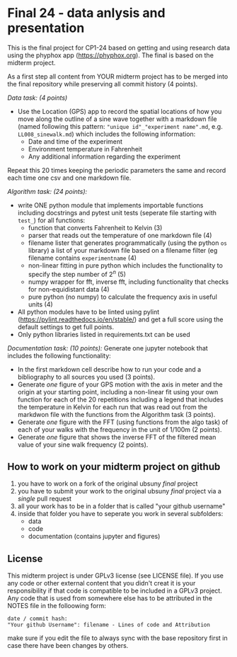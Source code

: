 # Final 24 - data anlysis and presentation

This is the final project for CP1-24 based on getting and using research data using the phyphox app (https://phyphox.org).
The final is based on the midterm project.

As a first step all content from YOUR midterm project has to be merged into the final repository while preserving all commit history (4 points).

*Data task: (4 points)*
- Use the Location (GPS) app to record the spatial locations of how you move along the outline of a sine wave together with a markdown file (named following this pattern: `"unique id"_"experiment name".md`, e.g. `LL008_sinewalk.md`) which includes the following information:
   - Date and time of the experiment
   - Environment temperature in Fahrenheit
   - Any additional information regarding the experiment
 
Repeat this 20 times keeping the periodic parameters the same and record each time one csv and one markdown file.

*Algorithm  task: (24 points):*
- write ONE python module that implements importable functions including docstrings and pytest unit tests (seperate file starting with `test_`) for all functions:
   - function that converts Fahrenheit to Kelvin (3)
   - parser that reads out the temperature of one markdown file (4)
   - filename lister that generates programmatically (using the python `os` library) a list of your markdown file based on a filename filter (eg filename contains `experimentname` (4)
   - non-linear fitting in pure python which includes the functionality to specify the step number of $2^n$ (5)
   - numpy wrapper for fft, inverse fft, including functionality that checks for non-equidistant data (4)
   - pure python (no numpy) to calculate the frequency axis in useful units (4)
- All python modules have to be linted using pylint (https://pylint.readthedocs.io/en/stable/) and get a full score using the default settings to get full points.
- Only python libraries listed in requirements.txt can be used

*Documentation task: (10 points):*
Generate one jupyter notebook that includes the following functionality:
- In the first markdown cell describe how to run your code and a bibliography to all sources you used (3 points).
- Generate *one* figure of your GPS motion with the axis in meter and the origin at your starting point, including a non-linear fit using your own function for each of the 20 repetitions including a legend that includes the temperature in Kelvin for each run that was read out from the markdwon file with the functions from the Algorithm task (3 points).
- Generate *one* figure with the FFT (using functions from the algo task) of each of your walks with the frequency in the unit of 1/100m (2 points).
- Generate *one* figure that shows the inverse FFT of the filtered mean value of your sine walk frequency (2 points).

## How to work on your midterm project on github

1. you have to work on a fork of the original ubsuny *final* project
2. you have to submit your work to the original ubsuny *final* project via a *single* pull request
3. all your work has to be in a folder that is called "your github username"
4. inside that folder you have to seperate you work in several subfolders:
     - data
     - code
     - documentation (contains jupyter and figures)

## License
This midterm project is under GPLv3 license (see LICENSE file).
If you use any code or other external content that you didn't creat it is your responsibility if that code is compatible to be included in a GPLv3 project. Any code that is used from somewhere else has to be attributed in the NOTES file in the folloowing form:

``` text
date / commit hash:
"Your github Username": filename - Lines of code and Attribution
```
 make sure if you edit the file to always sync with the base repository first in case there have been changes by others.

